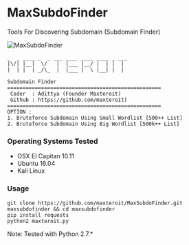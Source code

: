 # MaxSubdoFinder
Tools For Discovering Subdomain (Subdomain Finder)

![MaxSubdoFinder](https://camo.githubusercontent.com/d3b299f454a262c821ad8b1e4d77945326252df4/68747470733a2f2f332e62702e626c6f6773706f742e636f6d2f2d6168786345713838654c772f584a4a62786951745a49492f41414141414141414267732f38674e6e5458496b6f33514f776330486c42753062425866494767643435464a67434c63424741732f73313630302f53637265656e73686f7425324266726f6d253242323031392d30332d323025324232322d32362d34382e706e67)

```
_  _ ____ _  _ ___ ____ ____ ____ _ ___ 
|\/| |__|  \/   |  |___ |__/ |  | |  |  
|  | |  | _/\_  |  |___ |  \ |__| |  |  
                                        
Subdomain Finder
==================================================
 Coder  : Adittya (Founder Maxteroit)
 Github : https://github.com/maxteroit)
==================================================
OPTION :
1. Bruteforce Subdomain Using Small Wordlist [500++ List]
2. Bruteforce Subdomain Using Big Wordlist [500k++ List]
```

### Operating Systems Tested
- OSX El Capitan 10.11
- Ubuntu 16.04
- Kali Linux

### Usage
```
git clone https://github.com/maxteroit/MaxSubdoFinder.git maxsubdofinder && cd maxsubdofinder
pip install requests
python2 maxteroit.py
```
Note: Tested with Python 2.7.*
